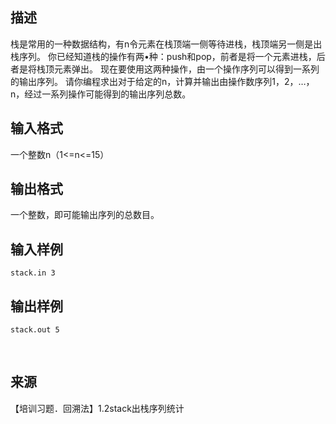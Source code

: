 ## 描述

栈是常用的一种数据结构，有n令元素在栈顶端一侧等待进栈，栈顶端另一侧是出栈序列。 你已经知道栈的操作有两•种：push和pop，前者是将一个元素进栈，后者是将栈顶元素弹出。 现在要使用这两种操作，由一个操作序列可以得到一系列的输出序列。 请你编程求出对于给定的n，计算并输出由操作数序列1，2，…，n，经过一系列操作可能得到的输出序列总数。

## 输入格式

一个整数n（1<=n<=15）

## 输出格式

一个整数，即可能输出序列的总数目。

## 输入样例

```plaintext
stack.in 3
```

## 输出样例

```plaintext
stack.out 5 
```



 

## 来源

【培训习题．回溯法】1.2stack出栈序列统计

